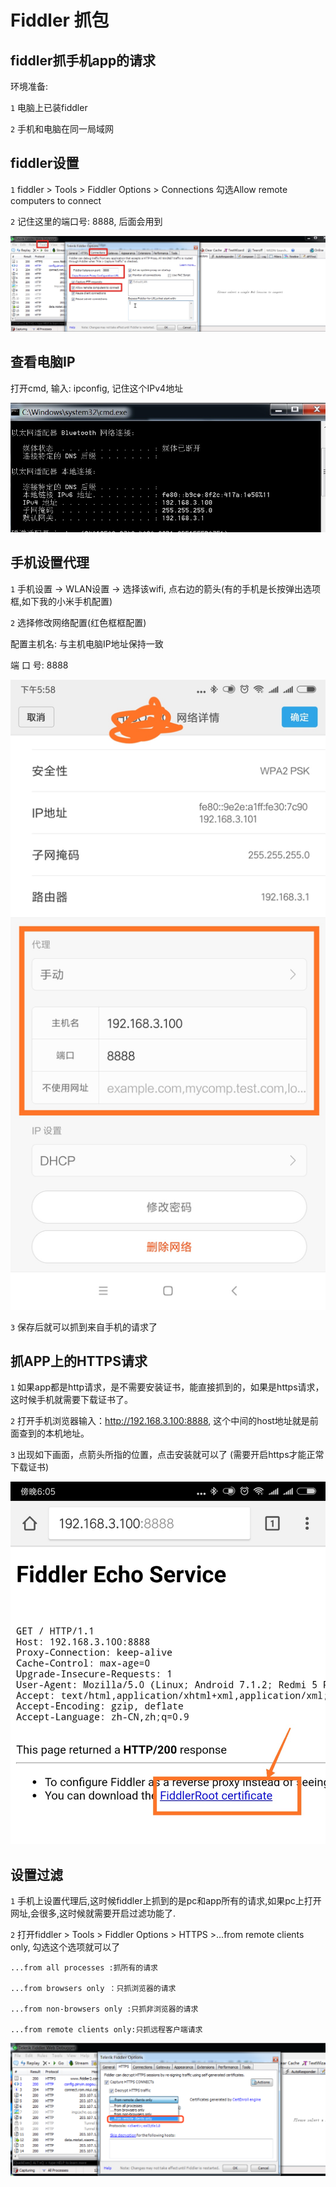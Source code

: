 # Fiddler 抓包

## fiddler抓手机app的请求

  环境准备:

  `1` 电脑上已装fiddler

  `2` 手机和电脑在同一局域网


## fiddler设置

  `1` fiddler > Tools > Fiddler Options > Connections 勾选Allow remote computers to connect

  `2` 记住这里的端口号: 8888, 后面会用到

  ![fiddler代理配置](../images/spider/fiddler.jpg)


## 查看电脑IP

  打开cmd, 输入: ipconfig, 记住这个IPv4地址

  ![fiddler代理配置](../images/spider/ip.jpg)

## 手机设置代理

  `1` 手机设置 -> WLAN设置 -> 选择该wifi, 点右边的箭头(有的手机是长按弹出选项框,如下我的小米手机配置)

  `2` 选择修改网络配置(红色框框配置)

  配置主机名: 与主机电脑IP地址保持一致

  端  口 号: 8888

  ![手机设置代理](../images/spider/proxy.jpeg)

  `3` 保存后就可以抓到来自手机的请求了


## 抓APP上的HTTPS请求

  `1` 如果app都是http请求，是不需要安装证书，能直接抓到的，如果是https请求，这时候手机就需要下载证书了。

  `2` 打开手机浏览器输入：http://192.168.3.100:8888, 这个中间的host地址就是前面查到的本机地址。

  `3` 出现如下画面，点箭头所指的位置，点击安装就可以了 (需要开启https才能正常下载证书)

  ![https证书](../images/spider/https.jpeg)

## 设置过滤

`1` 手机上设置代理后,这时候fiddler上抓到的是pc和app所有的请求,如果pc上打开网址,会很多,这时候就需要开启过滤功能了.

`2` 打开fiddler > Tools > Fiddler Options > HTTPS >...from remote clients only, 勾选这个选项就可以了

    ...from all processes :抓所有的请求

    ...from browsers only ：只抓浏览器的请求

    ...from non-browsers only :只抓非浏览器的请求

    ...from remote clients only:只抓远程客户端请求

  ![https证书](../images/spider/httpsfiddler.png)


